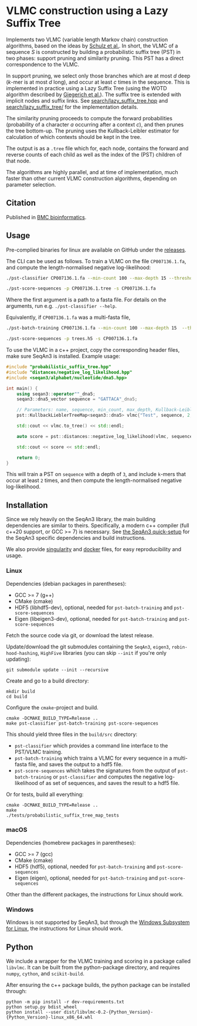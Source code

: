 # VLMC construction using a Lazy Suffix Tree

Implements two VLMC (variable length Markov chain) construction algorithms, based on the ideas
by [Schulz et al.](https://doi.org/10.1007/978-3-540-87361-7_26). In short, the VLMC of a sequence _S_ is constructed by
building a probabilistic suffix tree (PST) in two phases: support pruning and similarity pruning. This PST has a direct
correspondence to the VLMC.

In support pruning, we select only those branches which are at most _d_ deep (_k_-mer is at most _d_ long), and occur at
least _c_ times in the sequence. This is implemented in practice using a Lazy Suffix Tree (using the WOTD algorithm
described by [Giegerich et al.](https://doi.org/10.1002/spe.535)). The suffix tree is extended with implicit nodes and
suffix links. See [search/lazy_suffix_tree.hpp](src/search/lazy_suffix_tree.hpp)
and [search/lazy_suffix_tree/](src/search/lazy_suffix_tree/) for the implementation details.

The similarity pruning proceeds to compute the forward probabilities (probability of a character _a_ occurring after a
context _c_), and then prunes the tree bottom-up. The pruning uses the Kullback-Leibler estimator for calculation of
which contexts should be kept in the tree.

The output is as a `.tree` file which for, each node, contains the forward and reverse counts of each child as well as
the index of the (PST) children of that node.

The algorithms are highly parallel, and at time of implementation, much faster than other current VLMC construction
algorithms, depending on parameter selection.

## Citation

Published in [BMC bioinformatics](https://doi.org/10.1186/s12859-021-04387-y).

## Usage

Pre-complied binaries for linux are available on GitHub under the [releases](https://github.com/Schlieplab/PstClassifierSeqan/releases).

The CLI can be used as follows. To train a VLMC on the file `CP007136.1.fa`, and compute the length-normalised negative log-likelihood:

```sh
./pst-classifier CP007136.1.fa --min-count 100 --max-depth 15 --threshold 3.9075 --multi-core --parallel-depth 2 > CP007136.1.tree

./pst-score-sequences -p CP007136.1.tree -s CP007136.1.fa
```

Where the first argument is a path to a fasta file. For details on the arguments, run e.g. `./pst-classifier --help`.

Equivalently, if `CP007136.1.fa` was a multi-fasta file,

```sh
./pst-batch-training CP007136.1.fa --min-count 100 --max-depth 15  --threshold 3.9075 --multi-core --parallel-depth 2 -o trees.h5

./pst-score-sequences -p trees.h5 -s CP007136.1.fa
```

To use the VLMC in a c++ project, copy the corresponding header files, make sure SeqAn3 is installed. Example usage:

```cpp
#include "probabilistic_suffix_tree.hpp"
#include "distances/negative_log_likelihood.hpp"
#include <seqan3/alphabet/nucleotide/dna5.hpp>

int main() {
    using seqan3::operator""_dna5;
    seqan3::dna5_vector sequence = "GATTACA"_dna5;

    // Parameters: name, sequence, min_count, max_depth, Kullback-Leibler threshold, parallel, parallel-depth
    pst::KullbackLieblerTreeMap<seqan3::dna5> vlmc{"Test", sequence, 2, 3, 3.9075, true, 2};

    std::cout << vlmc.to_tree() << std::endl;

    auto score = pst::distances::negative_log_likelihood(vlmc, sequence);

    std::cout << score << std::endl;

    return 0;
}
```

This will train a PST on `sequence` with a depth of `3`, and include `k`-mers that occur at least `2` times, and then compute the length-normalised negative log-likelihood.

## Installation

Since we rely heavily on the SeqAn3 library, the main building dependencies are similar to theirs. Specifically, a
modern c++ compiler (full c++20 support, or GCC >= 7) is necessary.
See [the SeqAn3 quick-setup](https://docs.seqan.de/seqan/3-master-user/setup.html)
for the SeqAn3 specific dependencies and build instructions.

We also provide [singularity](https://sylabs.io/singularity/) and [docker](https://www.docker.com/) files, for easy
reproducibility and usage.

### Linux

Dependencies (debian packages in parentheses):

- GCC >= 7 (g++)
- CMake (cmake)
- HDF5 (libhdf5-dev), optional, needed for `pst-batch-training` and `pst-score-sequences`
- Eigen (libeigen3-dev), optional, needed for `pst-batch-training` and `pst-score-sequences`

Fetch the source code via git, or download the latest release.

Update/download the git submodules containing the `SeqAn3`, `eigen3`, `robin-hood-hashing`, `HighFive` libraries
(you can skip `--init` if you're only updating):

```shell script
git submodule update --init --recursive
```

Create and go to a build directory:

```shell script
mkdir build
cd build
```

Configure the `cmake`-project and build.

```shell script
cmake -DCMAKE_BUILD_TYPE=Release ..
make pst-classifier pst-batch-training pst-score-sequences
```

This should yield three files in the `build/src` directory:

- `pst-classifier` which provides a command line interface to the PST/VLMC training.
- `pst-batch-training` which trains a VLMC for every sequence in a multi-fasta file, and saves the output to a hdf5
  file.
- `pst-score-sequences` which takes the signatures from the output of `pst-batch-training` or `pst-classifier` and
  computes the negative log-likelihood of as set of sequences, and saves the result to a hdf5 file.

Or for tests, build all everything:

```shell script
cmake -DCMAKE_BUILD_TYPE=Release ..
make
./tests/probabilistic_suffix_tree_map_tests
```

### macOS

Dependencies (homebrew packages in parentheses):

- GCC >= 7 (gcc)
- CMake (cmake)
- HDF5 (hdf5), optional, needed for `pst-batch-training` and `pst-score-sequences`
- Eigen (eigen), optional, needed for `pst-batch-training` and `pst-score-sequences`

Other than the different packages, the instructions for Linux should work.

### Windows

Windows is not supported by SeqAn3, but through
the [Windows Subsystem for Linux](https://docs.microsoft.com/en-us/windows/wsl/about), the instructions for Linux should
work.

## Python

We include a wrapper for the VLMC training and scoring in a package called `libvlmc`. It can be built from the
python-package directory, and requires `numpy`, `cython`, and `scikit-build`.

After ensuring the c++ package builds, the python package can be installed through:

```shell script
python -m pip install -r dev-requirements.txt
python setup.py bdist_wheel
python install --user dist/libvlmc-0.2-{Python_Version}-{Python_Version}-linux_x86_64.whl
```
